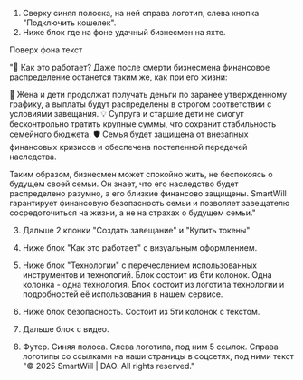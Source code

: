 1)  Сверху синяя полоска, на ней справа логотип, слева кнопка "Подключить кошелек".
2) Ниже блок где на фоне удачный бизнесмен на яхте. 

Поверх фона текст 

"📅 Как это работает?
Даже после смерти бизнесмена финансовое распределение останется таким же, как при его жизни:

📅 Жена и дети продолжат получать деньги по заранее утвержденному графику, а выплаты будут распределены в строгом соответствии с условиями завещания.
💡 Супруга и старшие дети не смогут бесконтрольно тратить крупные суммы, что сохранит стабильность семейного бюджета.
🛡 Семья будет защищена от внезапных финансовых кризисов и обеспечена постепенной передачей наследства.

Таким образом, бизнесмен может спокойно жить, не беспокоясь о будущем своей семьи.
Он знает, что его наследство будет распределено разумно, а его близкие финансово защищены.
SmartWill гарантирует финансовую безопасность семьи и позволяет завещателю сосредоточиться на жизни, а не на страхах о будущем семьи."

3) Дальше 2 кпонки "Создать завещание" и "Купить токены" 

4) Ниже блок "Как это работает" с визуальным оформлением.

5) Ниже блок "Технологии" с перечеслением использованных инструментов и технологий. Блок состоит из 6ти колонок. Одна колонка - одна технология. Блок состоит из логотипа технологии и подробностей её использования в нашем сервисе.

6) Ниже блок безопасность. Состоит из 5ти колонок с текстом.

7) Дальше блок с видео.

8) Футер. Синяя полоса. Слева логотипа, под ним 5 ссылок. Справа логотипы со ссылками на наши страницы в соцсетях, под ними текст "© 2025 SmartWill | DAO. All rights reserved."
